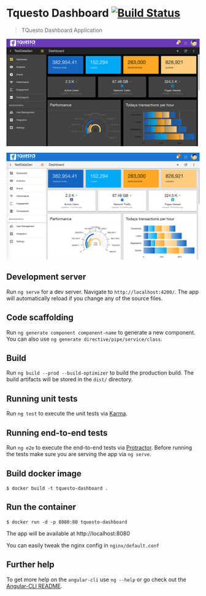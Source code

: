 # Tquesto Dashboard [![Build Status](https://travis-ci.org/anitechcs/tquesto-dashboard.svg?branch=master)](https://travis-ci.org/anitechcs/tquesto-dashboard)

> TQuesto Dashboard Application

![](https://github.com/anitechcs/tquesto-dashboard/blob/master/src/assets/imgs/dark-1.png)

![](https://github.com/anitechcs/tquesto-dashboard/blob/master/src/assets/imgs/light-1.png)

## Development server
Run `ng serve` for a dev server. Navigate to `http://localhost:4200/`. 
The app will automatically reload if you change any of the source files.

## Code scaffolding

Run `ng generate component component-name` to generate a new component. 
You can also use `ng generate directive/pipe/service/class`.

## Build

Run `ng build --prod --build-optimizer` to build the production build. 
The build artifacts will be stored in the `dist/` directory. 


## Running unit tests

Run `ng test` to execute the unit tests via [Karma](https://karma-runner.github.io).

## Running end-to-end tests

Run `ng e2e` to execute the end-to-end tests via [Protractor](http://www.protractortest.org/).
Before running the tests make sure you are serving the app via `ng serve`.

## Build docker image

```
$ docker build -t tquesto-dashboard . 
```

## Run the container

```
$ docker run -d -p 8080:80 tquesto-dashboard
```

The app will be available at http://localhost:8080

You can easily tweak the nginx config in ```nginx/default.conf```

## Further help

To get more help on the `angular-cli` use `ng --help` or go check out the [Angular-CLI README](https://github.com/angular/angular-cli/blob/master/README.md).

